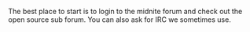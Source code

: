 The best place to start is to login to the midnite forum and check out the open source sub forum.
You can also ask for IRC we sometimes use.